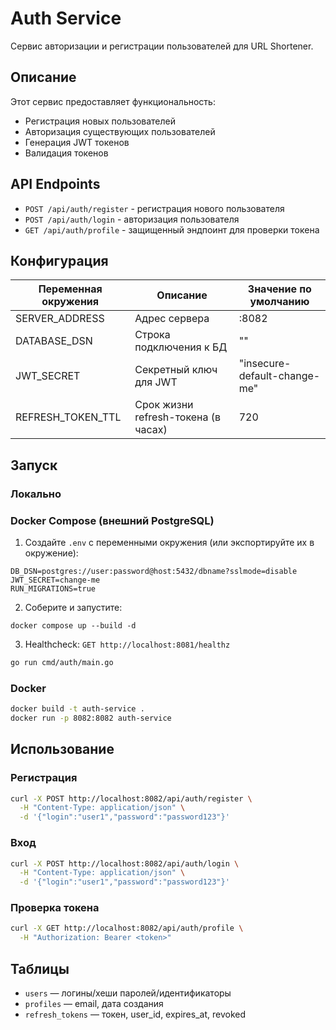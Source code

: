 # Auth Service

Сервис авторизации и регистрации пользователей для URL Shortener.

## Описание

Этот сервис предоставляет функциональность:
- Регистрация новых пользователей
- Авторизация существующих пользователей
- Генерация JWT токенов
- Валидация токенов

## API Endpoints

- `POST /api/auth/register` - регистрация нового пользователя
- `POST /api/auth/login` - авторизация пользователя
- `GET /api/auth/profile` - защищенный эндпоинт для проверки токена

## Конфигурация

| Переменная окружения | Описание | Значение по умолчанию |
|---------------------|----------|----------------------|
| SERVER_ADDRESS | Адрес сервера | :8082 |
| DATABASE_DSN | Строка подключения к БД | "" |
| JWT_SECRET | Секретный ключ для JWT | "insecure-default-change-me" |
| REFRESH_TOKEN_TTL | Срок жизни refresh-токена (в часах) | 720 |

## Запуск

### Локально
### Docker Compose (внешний PostgreSQL)

1. Создайте `.env` с переменными окружения (или экспортируйте их в окружение):

```
DB_DSN=postgres://user:password@host:5432/dbname?sslmode=disable
JWT_SECRET=change-me
RUN_MIGRATIONS=true
```

2. Соберите и запустите:

```
docker compose up --build -d
```

3. Healthcheck: `GET http://localhost:8081/healthz`

```bash
go run cmd/auth/main.go
```

### Docker
```bash
docker build -t auth-service .
docker run -p 8082:8082 auth-service
```

## Использование

### Регистрация
```bash
curl -X POST http://localhost:8082/api/auth/register \
  -H "Content-Type: application/json" \
  -d '{"login":"user1","password":"password123"}'
```

### Вход
```bash
curl -X POST http://localhost:8082/api/auth/login \
  -H "Content-Type: application/json" \
  -d '{"login":"user1","password":"password123"}'
```

### Проверка токена
```bash
curl -X GET http://localhost:8082/api/auth/profile \
  -H "Authorization: Bearer <token>"
```

## Таблицы

- `users` — логины/хеши паролей/идентификаторы
- `profiles` — email, дата создания
- `refresh_tokens` — токен, user_id, expires_at, revoked